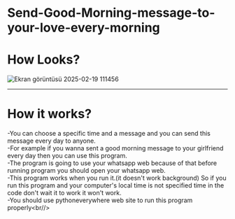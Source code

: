 # Send-Good-Morning-message-to-your-love-every-morning

<h1>How Looks?</h1>

![Ekran görüntüsü 2025-02-19 111456](https://github.com/user-attachments/assets/a8868654-3881-40f2-a566-a5f8b2513a4c)

<hr/>

<h1>How it works?</h1>

-You can choose a specific time and a message and you can send this message every day to anyone.<br/>
-For example if you wanna sent a good morning message to your girlfriend every day then you can use this program.<br/>
-The program is going to use your whatsapp web because of that before running program you should open your whatsapp web.<br/>
-This program works when you run it.(it doesn't work background) So if you run this program and your computer's local time is not specified time in the code don't wait it to work it won't work.<br/>
-You should use pythoneverywhere web site to run this program properly<br//>
